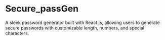 # Secure_passGen
A sleek password generator built with React.js, allowing users to generate secure passwords with customizable length, numbers, and special characters. 

